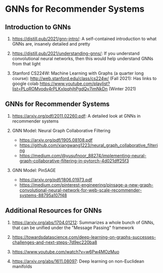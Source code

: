 # GNNs for Recommender Systems

## Introduction to GNNs

1. https://distill.pub/2021/gnn-intro/: A self-contained introduction to what GNNs are, insanely detailed and pretty

2. https://distill.pub/2021/understanding-gnns/: If you understand convolutional neural networks, then this would help understand GNNs from that light

3. Stanford CS224W: Machine Learning with Graphs (a quarter long course): http://web.stanford.edu/class/cs224w/ (Fall 2021): Has links to google colab
https://www.youtube.com/playlist?list=PLoROMvodv4rPLKxIpqhjhPgdQy7imNkDn (Winter 2021)

## GNNs for Recommender Systems

1. https://arxiv.org/pdf/2011.02260.pdf: A detailed look at GNNs in recommender systems

2. GNN Model: Neural Graph Collaborative Filtering
   - https://arxiv.org/pdf/1905.08108.pdf
   - https://github.com/xiangwang1223/neural_graph_collaborative_filtering
   - https://medium.com/@yusufnoor_88274/implementing-neural-graph-collaborative-filtering-in-pytorch-4d021dff25f3

3. GNN Model: PinSAGE
   - https://arxiv.org/pdf/1806.01973.pdf
   - https://medium.com/pinterest-engineering/pinsage-a-new-graph-convolutional-neural-network-for-web-scale-recommender-systems-88795a107f48

## Additional Resources for GNNs

1. https://arxiv.org/abs/1704.01212: Summarizes a whole bunch of GNNs, that can be unified under the "Message Passing" framework

2. https://towardsdatascience.com/deep-learning-on-graphs-successes-challenges-and-next-steps-7d9ec220ba8

3. https://www.youtube.com/watch?v=w6Pw4MOzMuo

4. https://arxiv.org/abs/1611.08097: Deep learning on non-Euclidean manifolds
